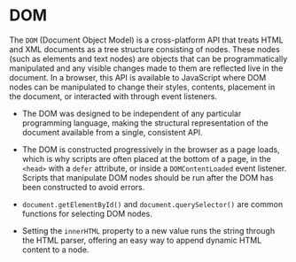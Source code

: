 # DOM

The ```DOM``` (Document Object Model) is a cross-platform API that treats HTML and XML documents as a tree structure consisting of nodes. These nodes (such as elements and text nodes) are objects that can be programmatically manipulated and any visible changes made to them are reflected live in the document. In a browser, this API is available to JavaScript where DOM nodes can be manipulated to change their styles, contents, placement in the document, or interacted with through event listeners.

- The DOM was designed to be independent of any particular programming language, making the structural representation of the document available from a single, consistent API.

- The DOM is constructed progressively in the browser as a page loads, which is why scripts are often placed at the bottom of a page, in the ```<head>``` with a ```defer``` attribute, or inside a ```DOMContentLoaded``` event listener. Scripts that manipulate DOM nodes should be run after the DOM has been constructed to avoid errors.

- ```document.getElementById()``` and ```document.querySelector()``` are common functions for selecting DOM nodes.

- Setting the ```innerHTML``` property to a new value runs the string through the HTML parser, offering an easy way to append dynamic HTML content to a node.